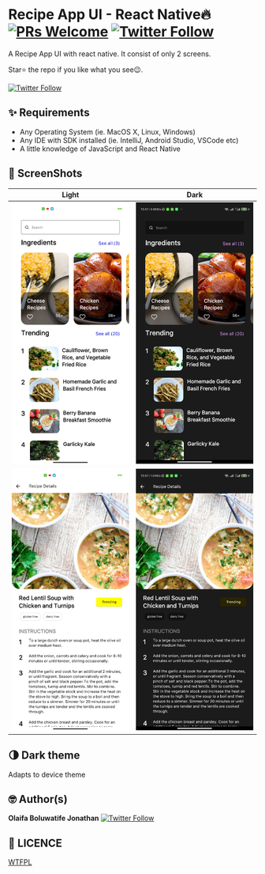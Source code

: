 # Recipe App UI - React Native🔥 [![PRs Welcome](https://img.shields.io/badge/PRs-welcome-brightgreen.svg?style=flat-square)](http://makeapullrequest.com) [![Twitter Follow](https://img.shields.io/twitter/follow/iamgrandbusta?style=social)](https://twitter.com/iamgrandbusta)

A Recipe App UI with react native.
It consist of only 2 screens.

Star⭐ the repo if you like what you see😉.

[![Twitter Follow](https://img.shields.io/twitter/follow/iamgrandbusta?style=social)](https://twitter.com/iamgrandbusta)

## ✨ Requirements

- Any Operating System (ie. MacOS X, Linux, Windows)
- Any IDE with SDK installed (ie. IntelliJ, Android Studio, VSCode etc)
- A little knowledge of JavaScript and React Native

## 📸 ScreenShots

| Light                             | Dark                              |
| --------------------------------- | --------------------------------- |
| <img src="ss/l1.jpg" width="400"> | <img src="ss/d1.jpg" width="400"> |
| <img src="ss/l2.jpg" width="400"> | <img src="ss/d2.jpg" width="400"> |

## 🌗 Dark theme

Adapts to device theme

## 🤓 Author(s)

**Olaifa Boluwatife Jonathan** [![Twitter Follow](https://img.shields.io/twitter/follow/iamgrandbusta?style=social)](https://twitter.com/iamgrandbusta)

## 🔖 LICENCE

[WTFPL](http://www.wtfpl.net/about/)
